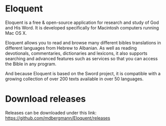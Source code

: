 Eloquent
========

Eloquent is a free & open-source application for research and study of God and His Word. It is developed specifically for Macintosh computers running Mac OS X.

Eloquent allows you to read and browse many different bibles translations in different languages from Hebrew to Albanian. As well as reading devotionals, commentaries, dictionaries and lexicons, it also supports searching and advanced features such as services so that you can access the Bible in any program.

And because Eloquent is based on the Sword project, it is compatible with a growing collection of over 200 texts available in over 50 languages.


Download releases
=================
Releases can be downloaded under this link:
https://github.com/mdbergmann/Eloquent/releases
